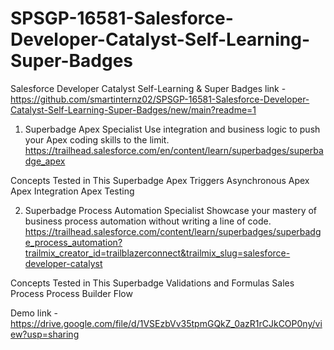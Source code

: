 # SPSGP-16581-Salesforce-Developer-Catalyst-Self-Learning-Super-Badges
Salesforce Developer Catalyst Self-Learning &amp; Super Badges
link - https://github.com/smartinternz02/SPSGP-16581-Salesforce-Developer-Catalyst-Self-Learning-Super-Badges/new/main?readme=1

1. Superbadge
Apex Specialist
Use integration and business logic to push your Apex coding skills to the limit.
https://trailhead.salesforce.com/en/content/learn/superbadges/superbadge_apex 

Concepts Tested in This Superbadge
Apex Triggers
Asynchronous Apex
Apex Integration
Apex Testing

2. Superbadge
Process Automation Specialist
Showcase your mastery of business process automation without writing a line of code.
https://trailhead.salesforce.com/content/learn/superbadges/superbadge_process_automation?trailmix_creator_id=trailblazerconnect&trailmix_slug=salesforce-developer-catalyst

Concepts Tested in This Superbadge
Validations and Formulas
Sales Process
Process Builder
Flow

Demo link - https://drive.google.com/file/d/1VSEzbVv35tpmGQkZ_0azR1rCJkCOP0ny/view?usp=sharing
